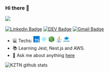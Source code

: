 ### Hi there 👋
<img src="https://kztn.s3.us-east-1.amazonaws.com/spacecat.gif?response-content-disposition=inline&X-Amz-Security-Token=IQoJb3JpZ2luX2VjEL%2F%2F%2F%2F%2F%2F%2F%2F%2F%2F%2FwEaCXVzLWVhc3QtMSJGMEQCIEiZbxbV3cQCX%2B9dIuvIAz7XyG64hCVERTtdAjMBxzljAiAB4FD7iatuqw0az1IWVXNnMtERlFGFylsRyGBCKyjH8SqZAghoEAAaDDc0NTczNDY1MjM5MSIMnyD%2FL7V%2F8ytH2jehKvYBu4hDJ1xkGDaS4hZFcgBmcLAjuWUqsK8u2A9pSyapXLRlYHrMp2RxssGUkqjqNB7DITPQQ69MGxeVOtT%2FUDjTydZpi84oHtEQJQ9nOXaFXredkaNsGAszLXrHruQgYmfS4teoZJRf6SEaDC80XAkjk1inKYma6vioFvsyH3iWaHE7ffZ17S0AGRWx7yt2H%2FDdWP0ve1MiiIxxhC4b%2F8mCA%2BoqjIVJ7iiUjRf%2F9yHt75BzgiRQXJ1kgKDwO7cqb93TqRqJwOvAHf1nSOVPw1FG3Vfm0LpiLM10L9DVe%2BxC8R6m1OHUyUHJr75xAiSe6yZ3%2FlpiM6ZiMNaervgFOsoCyBgCPmPWissw%2FO6EbIejNiOQuQHvKk%2F3wBD%2B2d5bvV9L8pflLvVG1yxQms%2FyZwBT2976Lwvu0fKYF2q4jrEhqJjrfcxGKREAkrxebpY5%2BGVwJdRE5O8M9PHM8stDjq3dtAWucMrP5AIQbW2ZVslCA%2FX3MnsaVNUPYX55%2F1NZZTeFJahH95rwtv7tzSiXI4I94K091rXN1afmiTNfDQcHlS9o0nqzZtvoUmWUatKl%2F4sWEHUSokbfZC1j2fPXjHR5qXKGHbLFscyVxS5vznELAcOriWzy4b1FOqquZbU9nrEr7QqhbCN1%2FdLQNzq0Yt4TvFuZ8MXtyY29R2GvuHwC3kQdnlez2oDeuQG1YuF%2FaZWwoD%2BDuxLZPCr%2BAWw7Z%2B6rTpQyNItZpbJUBPaeAU0mQ4W7tqeJE6QE7nk6mJUrbGNprdglTj984eoW&X-Amz-Algorithm=AWS4-HMAC-SHA256&X-Amz-Date=20200712T224939Z&X-Amz-SignedHeaders=host&X-Amz-Expires=300&X-Amz-Credential=ASIA23IJ7YHTVBSD3NS3%2F20200712%2Fus-east-1%2Fs3%2Faws4_request&X-Amz-Signature=723016cfa454b932e14ee98de2b95dd4e24bf4affee1315487a566ed296c3211" />



[![Linkedin Badge](https://img.shields.io/badge/-LinkedIn-blue?style=flat-square&logo=Linkedin&logoColor=white&link=https://www.linkedin.com/in/kaio-c%C3%A9sar-faustino-3832351a7/)](https://www.linkedin.com/in/kaio-c%C3%A9sar-faustino-3832351a7/)
[![DEV Badge](https://img.shields.io/badge/-DEV.to-000?style=flat-square&logo=dev.to&logoColor=white&link=https://dev.to/kztn)](https://dev.to/kztn)
[![Gmail Badge](https://img.shields.io/badge/-Gmail-c14438?style=flat-square&logo=Gmail&logoColor=white&link=mailto:hicesararaujo@gmail.com)](mailto:hicesararaujo@gmail.com)

- :computer: Techs: <code><img height="20" src="https://raw.githubusercontent.com/github/explore/80688e429a7d4ef2fca1e82350fe8e3517d3494d/topics/typescript/typescript.png"></code>
<code><img height="20" src="https://raw.githubusercontent.com/github/explore/80688e429a7d4ef2fca1e82350fe8e3517d3494d/topics/react/react.png"></code>
<code><img height="20" src="https://raw.githubusercontent.com/github/explore/80688e429a7d4ef2fca1e82350fe8e3517d3494d/topics/nodejs/nodejs.png"></code>
<code><img height="20" src="https://raw.githubusercontent.com/github/explore/80688e429a7d4ef2fca1e82350fe8e3517d3494d/topics/java/java.png"></code>
<code><img height="20" src="https://raw.githubusercontent.com/github/explore/80688e429a7d4ef2fca1e82350fe8e3517d3494d/topics/docker/docker.png"></code>
- :books: Learning Jest, Nest.js and AWS.
- 💬  Ask me about anything [here](https://github.com/anajuliabi/anajuliabit/issues)

![KZTN github stats](https://github-readme-stats.vercel.app/api?username=kztn)
